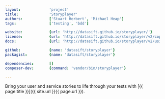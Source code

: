 ```yaml
---
layout:             'project'
title:              'Storyplayer'
authors:            ['Stuart Herbert', 'Michael Heap'] 
tags:               ['testing', 'bdd']

website:            {url: 'http://datasift.github.io/storyplayer/'} 
license:            {url: 'http://datasift.github.io/storyplayer/v2/copyright.html', label: 'BSD-3-Clause'} 
docs:               {url: 'http://datasift.github.io/storyplayer/v2/using/index.html'} 

github:             {name: 'datasift/storyplayer'} 
packagist:          {name: 'datasift/storyplayer'}

dependencies:       []
composer-dev:       {command: 'vendor/bin/storyplayer'}

---
```


Bring your user and service stories to life through your tests with [{{ page.title }}]({{ site.url }}{{ page.url }}).

<!--more--> 
